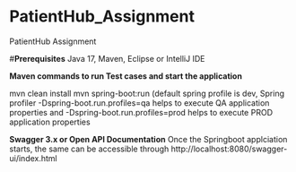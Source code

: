 # PatientHub_Assignment
 PatientHub Assignment

#**Prerequisites** 
Java 17, 
Maven, 
Eclipse or IntelliJ IDE

**Maven commands to run Test cases and start the application**

mvn clean install
mvn spring-boot:run (default spring profile is dev, Spring profiler -Dspring-boot.run.profiles=qa
 helps to execute QA application properties and -Dspring-boot.run.profiles=prod helps to execute PROD application properties

**Swagger 3.x or Open API Documentation** 
Once the Springboot applciation starts, the same can be accessible through http://localhost:8080/swagger-ui/index.html 

